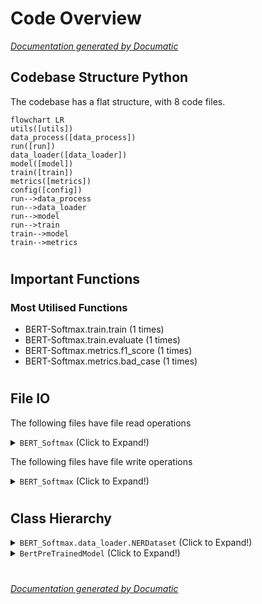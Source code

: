 # Code Overview

[_Documentation generated by Documatic_](https://www.documatic.com)

<!---Documatic-section-Codebase Structure Python-start--->
## Codebase Structure Python

The codebase has a flat structure, with 8 code files.

<!---Documatic-block-system_architecture-start--->
```mermaid
flowchart LR
utils([utils])
data_process([data_process])
run([run])
data_loader([data_loader])
model([model])
train([train])
metrics([metrics])
config([config])
run-->data_process
run-->data_loader
run-->model
run-->train
train-->model
train-->metrics
```
<!---Documatic-block-system_architecture-end--->

# #
<!---Documatic-section-Codebase Structure Python-end--->

<!---Documatic-section-Important Functions-start--->
## Important Functions

<!---Documatic-block-important_funcs-start--->
<!---Documatic-block-most_used_funcs-start--->
### Most Utilised Functions

* BERT-Softmax.train.train (1 times)
* BERT-Softmax.train.evaluate (1 times)
* BERT-Softmax.metrics.f1_score (1 times)
* BERT-Softmax.metrics.bad_case (1 times)
<!---Documatic-block-most_used_funcs-end--->
<!---Documatic-block-important_funcs-end--->

# #
<!---Documatic-section-Important Functions-end--->

<!---Documatic-section-File IO-start--->
## File IO

<!---Documatic-block-file_io-start--->
The following files have file read operations

<!---Documatic-block-BERT_Softmax-start--->
<details>
	<summary><code>BERT_Softmax</code> (Click to Expand!)</summary>

* BERT-Softmax.data_process
</details>
<!---Documatic-block-BERT_Softmax-end--->

The following files have file write operations

<!---Documatic-block-BERT_Softmax-start--->
<details>
	<summary><code>BERT_Softmax</code> (Click to Expand!)</summary>

* BERT-Softmax.metrics
</details>
<!---Documatic-block-BERT_Softmax-end--->
<!---Documatic-block-file_io-end--->

# #
<!---Documatic-section-File IO-end--->

<!---Documatic-section-Class Hierarchy-start--->
## Class Hierarchy

<!---Documatic-block-BERT_Softmax.data_loader.NERDataset-start--->
<details>
	<summary><code>BERT_Softmax.data_loader.NERDataset</code> (Click to Expand!)</summary>

* BERT-Softmax.data_loader.NERDataset
</details>
<!---Documatic-block-BERT_Softmax.data_loader.NERDataset-end--->

<!---Documatic-block-BertPreTrainedModel-start--->
<details>
	<summary><code>BertPreTrainedModel</code> (Click to Expand!)</summary>

* BERT-Softmax.model.BertNER
</details>
<!---Documatic-block-BertPreTrainedModel-end--->

# #
<!---Documatic-section-Class Hierarchy-end--->

[_Documentation generated by Documatic_](https://www.documatic.com)